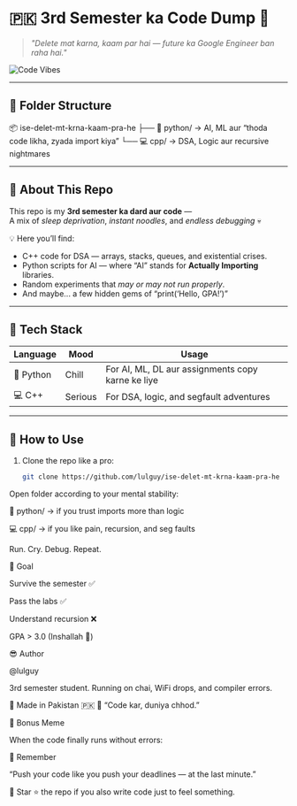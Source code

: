 # 🇵🇰 3rd Semester ka Code Dump 🚀  
> *"Delete mat karna, kaam par hai — future ka Google Engineer ban raha hai."*  

![Code Vibes](https://media.giphy.com/media/v1.Y2lkPTc5MGI3NjExYzZxejI4b3RhYjdtbGd4MGg4NmZyY2VsNGd3dmZ0ZjJrdWZqNHB3cCZlcD12MV9naWZzX3NlYXJjaCZjdD1n/coxQHKASG60HrHtvkt/giphy.gif)

---

## 📁 Folder Structure

📦 ise-delet-mt-krna-kaam-pra-he
├── 🐍 python/ → AI, ML aur “thoda code likha, zyada import kiya”
└── 💻 cpp/ → DSA, Logic aur recursive nightmares


---

## 🧠 About This Repo
This repo is my **3rd semester ka dard aur code** —  
A mix of *sleep deprivation*, *instant noodles*, and *endless debugging* 💀  

💡 Here you’ll find:
- C++ code for DSA — arrays, stacks, queues, and existential crises.  
- Python scripts for AI — where “AI” stands for **Actually Importing** libraries.  
- Random experiments that *may or may not run properly*.  
- And maybe... a few hidden gems of “print(‘Hello, GPA!’)”  

---

## 🧰 Tech Stack
| Language | Mood | Usage |
|-----------|------|--------|
| 🐍 Python | Chill | For AI, ML, DL aur assignments copy karne ke liye |
| 💻 C++    | Serious | For DSA, logic, and segfault adventures |

---

## 🤝 How to Use
1. Clone the repo like a pro:
   ```bash
   git clone https://github.com/lulguy/ise-delet-mt-krna-kaam-pra-he

Open folder according to your mental stability:

🐍 python/ → if you trust imports more than logic

💻 cpp/ → if you like pain, recursion, and seg faults

Run. Cry. Debug. Repeat.

🎯 Goal

Survive the semester ✅

Pass the labs ✅

Understand recursion ❌

GPA > 3.0 (Inshallah 🤲)

😎 Author

@lulguy

3rd semester student. Running on chai, WiFi drops, and compiler errors.

📍 Made in Pakistan 🇵🇰
🧷 “Code kar, duniya chhod.”

🧿 Bonus Meme

When the code finally runs without errors:

🌙 Remember

“Push your code like you push your deadlines — at the last minute.”

🖤 Star ⭐ the repo if you also write code just to feel something.

